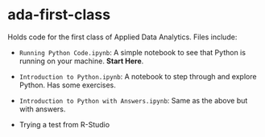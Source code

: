 # ada-first-class
Holds code for the first class of Applied Data Analytics. Files include:
* `Running Python Code.ipynb`: A simple notebook to see that Python is running on your machine. **Start Here**.
* `Introduction to Python.ipynb`: A notebook to step through and explore Python. Has some exercises.
* `Introduction to Python with Answers.ipynb`: Same as the above but with answers.

* Trying a test from R-Studio
